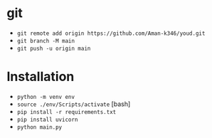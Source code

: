 # git

- `git remote add origin https://github.com/Aman-k346/youd.git`
- `git branch -M main`
- `git push -u origin main`

# Installation

- `python -m venv env`
- `source ./env/Scripts/activate` [bash]
- `pip install -r requirements.txt`
- `pip install uvicorn`
- `python main.py`